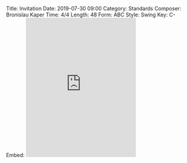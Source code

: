 Title: Invitation
Date: 2019-07-30 09:00
Category: Standards
Composer: Bronislau Kaper
Time: 4/4
Length: 48
Form: ABC
Style: Swing
Key: C-
Embed: <iframe src="https://open.spotify.com/embed/user/thatdavidmiller/playlist/3rUafuSzWL2qSazygtb2KO" width="300" height="380" frameborder="0" allowtransparency="true" allow="encrypted-media"></iframe>
